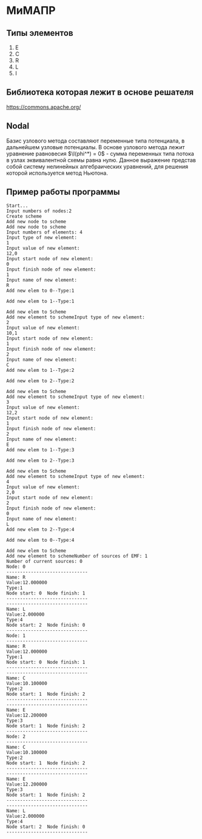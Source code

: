 # МиМАПР

## Типы элементов
1. E
2. C
3. R
4. L
5. I

## Библиотека которая лежит в основе решателя
https://commons.apache.org/

## Nodal
Базис узлового метода составляют переменные типа потенциала, 
в дальнейшем узловые потенциалы. В основе узлового метода лежит 
уравнение равновесия
$\I(phi^*) = 0$ - сумма переменных типа потока в узлах 
эквивалентной схемы равна нулю. Данное выражение представ 
собой систему нелинейных алгебраических уравнений, 
для решения которой используется метод Ньютона.


## Пример работы программы
```shell
Start...
Input numbers of nodes:2
Create scheme
Add new node to scheme
Add new node to scheme
Input numbers of elements: 4
Input type of new element:
1
Input value of new element:
12,0
Input start node of new element:
0
Input finish node of new element:
1
Input name of new element:
R
Add new elem to 0--Type:1

Add new elem to 1--Type:1

Add new elem to Scheme
Add new element to schemeInput type of new element:
2
Input value of new element:
10,1
Input start node of new element:
1
Input finish node of new element:
2
Input name of new element:
C
Add new elem to 1--Type:2

Add new elem to 2--Type:2

Add new elem to Scheme
Add new element to schemeInput type of new element:
3
Input value of new element:
12,2
Input start node of new element:
1
Input finish node of new element:
2
Input name of new element:
E
Add new elem to 1--Type:3

Add new elem to 2--Type:3

Add new elem to Scheme
Add new element to schemeInput type of new element:
4
Input value of new element:
2,0
Input start node of new element:
2
Input finish node of new element:
0
Input name of new element:
L
Add new elem to 2--Type:4

Add new elem to 0--Type:4

Add new elem to Scheme
Add new element to schemeNumber of sources of EMF: 1
Number of current sources: 0
Node: 0
------------------------------
Name: R
Value:12.000000
Type:1
Node start: 0  Node finish: 1
------------------------------
------------------------------
Name: L
Value:2.000000
Type:4
Node start: 2  Node finish: 0
------------------------------
Node: 1
------------------------------
Name: R
Value:12.000000
Type:1
Node start: 0  Node finish: 1
------------------------------
------------------------------
Name: C
Value:10.100000
Type:2
Node start: 1  Node finish: 2
------------------------------
------------------------------
Name: E
Value:12.200000
Type:3
Node start: 1  Node finish: 2
------------------------------
Node: 2
------------------------------
Name: C
Value:10.100000
Type:2
Node start: 1  Node finish: 2
------------------------------
------------------------------
Name: E
Value:12.200000
Type:3
Node start: 1  Node finish: 2
------------------------------
------------------------------
Name: L
Value:2.000000
Type:4
Node start: 2  Node finish: 0
------------------------------
```